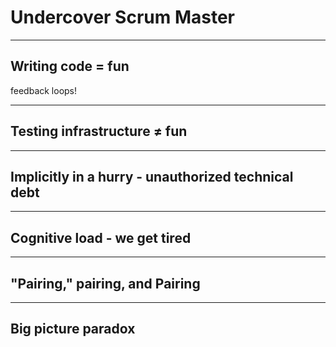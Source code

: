 # Undercover Scrum Master

---

## Writing code = fun

feedback loops!

---

## Testing infrastructure ≠&nbsp;fun

---

## Implicitly in a hurry - unauthorized technical debt

---

## Cognitive load - we get tired

---

## "Pairing," pairing, and Pairing

---

## Big picture paradox

